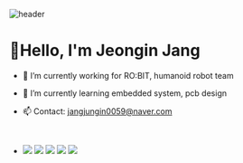 ![header](https://capsule-render.vercel.app/api?type=slice&color=auto&height=150&section=header&text=Jeongin%20Jang's%20Github&fontSize=60)
# 👋Hello, I'm Jeongin Jang

<div>
  
- 🔭 I’m currently working for RO:BIT, humanoid robot team
  
- 🌱 I’m currently learning embedded system, pcb design
  
- 📫 Contact: jangjungin0059@naver.com   

<br>

- <img src="https://img.shields.io/badge/C-A8B9CC?style=flat&logo=c&logoColor=white"/> <img src="https://img.shields.io/badge/C++-00599C?style=flat&logo=cplusplus&logoColor=white"/> <img src="https://img.shields.io/badge/Ros-22314E?style=flat&logo=ros&logoColor=white"/> <img src="https://img.shields.io/badge/Altium-A5915F?&style=flat&logo=Altium Designer&logoColor=white"/> <img src="https://img.shields.io/badge/CubeIDE-03234B?&style=flat&logo=stmicroelectronics&logoColor=white"/>
